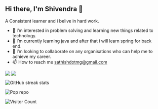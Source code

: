 ## Hi there, I'm Shivendra 👋
A Consistent learner and i belive in hard work.
- 👀 I’m interested in problem solving and learning new things related to technology.
- 🌱 I’m currently learning java and after that i will learn spring for back end.
- 💞️ I’m looking to collaborate on any organisations who can help me to achieve my career.
- 📫 How to reach me sathishdotmg@gmail.com

<!---
sathishmg123/sathishmg123 is a ✨ special ✨ repository because its `README.md` (this file) appears on your GitHub profile.
You can click the Preview link to take a look at your changes.
--->
<img src='https://github-readme-stats.vercel.app/api?username=sathishmg123&show_icons=true&theme=tokyonight&count_private=true&line_height=40'  align="left" />
<img src='https://github-readme-stats.vercel.app/api/top-langs/?username=sathishmg123&theme=tokyonight&hide_langs_below=4' align="middle" />



![GitHub streak stats](https://github-readme-streak-stats.herokuapp.com/?user=sathishmg123)


![Pop repo ](https://github-readme-stats.anuraghazra1.vercel.app/api/pin/?username=sathishmg123&repo=Data-Structure-Algorithm-Programs&theme=great-gatsby)

![Visitor Count](https://profile-counter.glitch.me/skjha1/count.svg)

